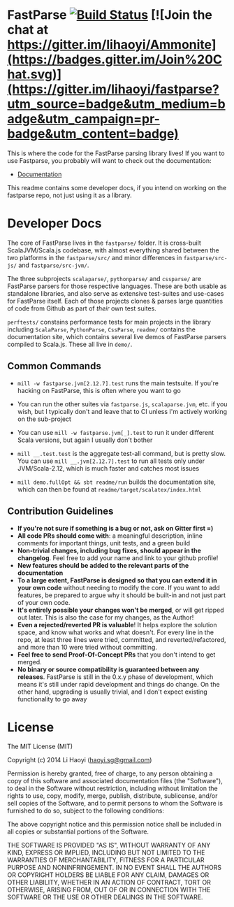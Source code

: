 FastParse [![Build Status](https://travis-ci.org/lihaoyi/fastparse.svg?branch=master)](https://travis-ci.org/lihaoyi/fastparse) [![Join the chat at https://gitter.im/lihaoyi/Ammonite](https://badges.gitter.im/Join%20Chat.svg)](https://gitter.im/lihaoyi/fastparse?utm_source=badge&utm_medium=badge&utm_campaign=pr-badge&utm_content=badge)
=========

This is where the code for the FastParse parsing library lives! If you want
to use Fastparse, you probably will want to check out the documentation:

- [Documentation](http://lihaoyi.github.io/fastparse)

This readme contains some developer docs, if you intend on working on the
fastparse repo, not just using it as a library.

Developer Docs
==============

The core of FastParse lives in the `fastparse/` folder. It is cross-built
ScalaJVM/Scala.js codebase, with almost everything shared between the two
platforms in the `fastparse/src/` and minor differences in `fastparse/src-js/`
and `fastparse/src-jvm/`.

The three subprojects `scalaparse/`, `pythonparse/` and `cssparse/` are
FastParse parsers for those respective languages. These are both usable as
standalone libraries, and also serve as extensive test-suites and use-cases for
FastParse itself. Each of those projects clones & parses large quantities of
code from Github as part of *their* own test suites.

`perftests/` constains performance tests for main projects in the library
including `ScalaParse`, `PythonParse`, `CssParse`, `readme/` contains the
documentation site, which contains several live demos of FastParse parsers
compiled to Scala.js. These all live in `demo/`.

Common Commands
---------------

- `mill -w fastparse.jvm[2.12.7].test` runs the main testsuite. If you're
  hacking on FastParse, this is often where you want to go

- You can run the other suites via `fastparse.js`, `scalaparse.jvm`, etc. if you
  wish, but I typically don't and leave that to CI unless I'm actively working
  on the sub-project

- You can use `mill -w fastparse.jvm[_].test` to run it under different Scala
  versions, but again I usually don't bother

- `mill __.test.test` is the aggregate test-all command, but is pretty slow. You
  can use `mill __.jvm[2.12.7].test` to run all tests only under JVM/Scala-2.12,
  which is much faster and catches most issues

- `mill demo.fullOpt && sbt readme/run` builds the documentation site, which can
  then be found at `readme/target/scalatex/index.html`

Contribution Guidelines
-----------------------

- **If you're not sure if something is a bug or not, ask on Gitter first =)**
- **All code PRs should come with**: a meaningful description, inline comments for important things, unit tests, and a green build
- **Non-trivial changes, including bug fixes, should appear in the changelog**. Feel free to add your name and link to your github profile!
- **New features should be added to the relevant parts of the documentation**
- **To a large extent, FastParse is designed so that you can extend it in your own code** without needing to modify the core. If you want to add features, be prepared to argue why it should be built-in and not just part of your own code.
- **It's entirely possible your changes won't be merged**, or will get ripped out later. This is also the case for my changes, as the Author!
- **Even a rejected/reverted PR is valuable**! It helps explore the solution space, and know what works and what doesn't. For every line in the repo, at least three lines were tried, committed, and reverted/refactored, and more than 10 were tried without committing.
- **Feel free to send Proof-Of-Concept PRs** that you don't intend to get merged.
- **No binary or source compatibility is guaranteed between any releases**. FastParse is still in the 0.x.y phase of development, which means it's still under rapid development and things do change. On the other hand, upgrading is usually trivial, and I don't expect existing functionality to go away

License
=======

The MIT License (MIT)

Copyright (c) 2014 Li Haoyi (haoyi.sg@gmail.com)

Permission is hereby granted, free of charge, to any person obtaining a copy
of this software and associated documentation files (the "Software"), to deal
in the Software without restriction, including without limitation the rights
to use, copy, modify, merge, publish, distribute, sublicense, and/or sell
copies of the Software, and to permit persons to whom the Software is
furnished to do so, subject to the following conditions:

The above copyright notice and this permission notice shall be included in
all copies or substantial portions of the Software.

THE SOFTWARE IS PROVIDED "AS IS", WITHOUT WARRANTY OF ANY KIND, EXPRESS OR
IMPLIED, INCLUDING BUT NOT LIMITED TO THE WARRANTIES OF MERCHANTABILITY,
FITNESS FOR A PARTICULAR PURPOSE AND NONINFRINGEMENT. IN NO EVENT SHALL THE
AUTHORS OR COPYRIGHT HOLDERS BE LIABLE FOR ANY CLAIM, DAMAGES OR OTHER
LIABILITY, WHETHER IN AN ACTION OF CONTRACT, TORT OR OTHERWISE, ARISING FROM,
OUT OF OR IN CONNECTION WITH THE SOFTWARE OR THE USE OR OTHER DEALINGS IN
THE SOFTWARE.
